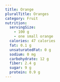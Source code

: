 ```yaml
---
title: Orange
pluralTitle: Oranges
category: Fruit
nutrition:
  servingSize: 
    - 100 g
    - one small orange
  calories: 47 calories
  fat: 0.1 g
  unsaturatedFat: 0 g
  sodium: 0 mg
  carbohydrate: 12 g
  fiber: 2.4 g
  sugar: 9 g
  protein: 0.9 g
---
```

